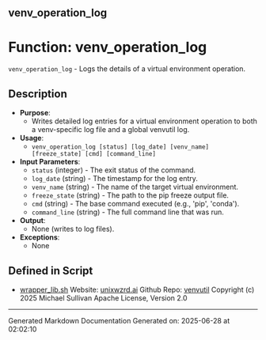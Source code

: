 ## venv_operation_log
# Function: venv_operation_log
`venv_operation_log` - Logs the details of a virtual environment operation.
## Description
- **Purpose**:
  - Writes detailed log entries for a virtual environment operation to both a venv-specific log file and a global venvutil log.
- **Usage**:
  - `venv_operation_log [status] [log_date] [venv_name] [freeze_state] [cmd] [command_line]`
- **Input Parameters**:
  - `status` (integer) - The exit status of the command.
  - `log_date` (string) - The timestamp for the log entry.
  - `venv_name` (string) - The name of the target virtual environment.
  - `freeze_state` (string) - The path to the pip freeze output file.
  - `cmd` (string) - The base command executed (e.g., 'pip', 'conda').
  - `command_line` (string) - The full command line that was run.
- **Output**:
  - None (writes to log files).
- **Exceptions**:
  - None

## Defined in Script

* [wrapper_lib.sh](../wrapper_lib_sh.md)
Website: [unixwzrd.ai](https://unixwzrd.ai)
Github Repo: [venvutil](https://github.com/unixwzrd/venvutil)
Copyright (c) 2025 Michael Sullivan
Apache License, Version 2.0

---

Generated Markdown Documentation
Generated on: 2025-06-28 at 02:02:10
